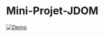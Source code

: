 # Mini-Projet-JDOM

[![Demo](https://user-images.githubusercontent.com/61518854/109641404-f4873080-7b51-11eb-8cd0-6af3f6dc0c20.PNG)](https://youtu.be/tF-jirRgmJQ)
